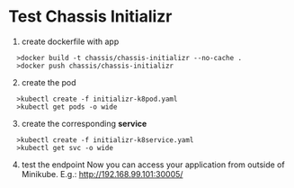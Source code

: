 Test Chassis Initializr
========================

1. create dockerfile with app
```
  >docker build -t chassis/chassis-initializr --no-cache .
  >docker push chassis/chassis-initializr
```

2. create the pod
```
  >kubectl create -f initializr-k8pod.yaml
  >kubectl get pods -o wide
```  
3. create the corresponding **service**
```
  >kubectl create -f initializr-k8service.yaml
  >kubectl get svc -o wide  
```

4. test the endpoint
 Now you can access your application from outside of Minikube.
 E.g.: http://192.168.99.101:30005/

